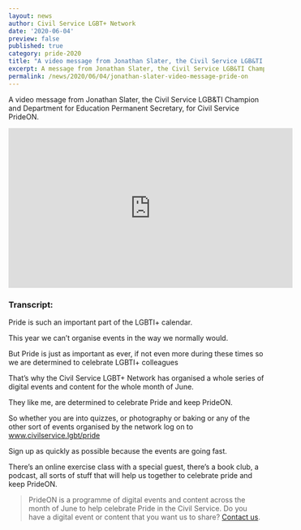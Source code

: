 ```yaml
---
layout: news
author: Civil Service LGBT+ Network
date: '2020-06-04'
preview: false
published: true
category: pride-2020
title: "A video message from Jonathan Slater, the Civil Service LGB&TI Champion"
excerpt: A message from Jonathan Slater, the Civil Service LGB&TI Champion and Department for Education Permanent Secretary, for Civil Service PrideON.
permalink: /news/2020/06/04/jonathan-slater-video-message-pride-on
---
```


A video message from Jonathan Slater, the Civil Service LGB&TI Champion and Department for Education Permanent Secretary, for Civil Service PrideON. 

<iframe width="560" height="315" src="https://www.youtube.com/embed/yJ5D1xpwSIw" frameborder="0" allow="accelerometer; autoplay; encrypted-media; gyroscope; picture-in-picture" allowfullscreen></iframe>


### Transcript: 

Pride is such an important part of the LGBTI+ calendar.

This year we can’t organise events  in the way we normally would. 

But Pride is just as important as ever, if not even more during these times so we are determined to celebrate LGBTI+ colleagues 

That’s why the Civil Service LGBT+ Network has organised a whole series of digital events and content for the whole month of June. 

They like me, are determined to celebrate Pride and keep PrideON. 

So whether you are into quizzes, or photography or baking or any of the other sort of events organised by the network log on to www.civilservice.lgbt/pride

Sign up as quickly as possible because the events are going fast.

There’s an online exercise class with a special guest, there’s a book club, a podcast, all sorts of stuff that will help us together to celebrate pride and keep PrideON. 

> PrideON is a programme of digital events and content across the month of June to help celebrate Pride in the Civil Service. Do you have a digital event or content that you want us to share? [Contact us](/about/contact-us/). 
